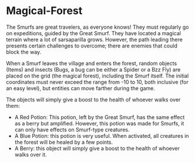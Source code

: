 # Magical-Forest

The Smurfs are great travelers, as everyone knows! They must regularly go on expeditions, guided by the Great Smurf. They have located a magical terrain where a lot of sarsaparilla grows. However, the path leading there presents certain challenges to overcome; there are enemies that could block the way.

When a Smurf leaves the village and enters the forest, random objects (Items) and insects (Bugs, a bug can be either a Spider or a Bzz Fly) are placed on the grid (the magical forest), including the Smurf itself. The initial coordinates must never exceed the range from -10 to 10, both inclusive (for an easy level), but entities can move farther during the game.

The objects will simply give a boost to the health of whoever walks over them:
- A Red Potion: This potion, left by the Great Smurf, has the same effect as a berry but amplified. However, this potion was made for Smurfs, it can only have effects on Smurf-type creatures.
- A Blue Potion: this potion is very useful. When activated, all creatures in the forest will be healed by a few points.
- A Berry: this object will simply give a boost to the health of whoever walks over it.
